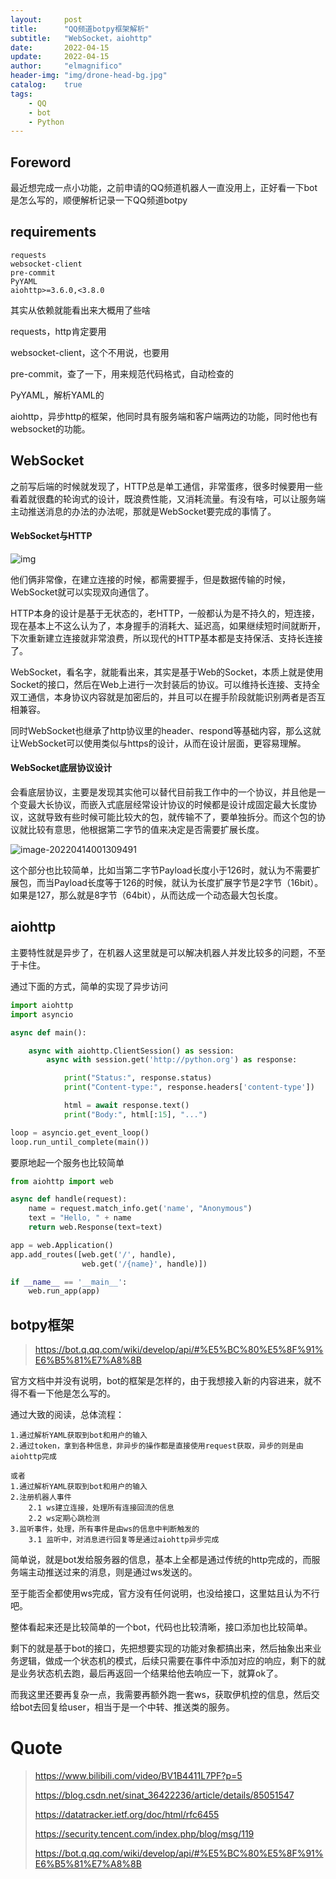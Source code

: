```yaml
---
layout:     post
title:      "QQ频道botpy框架解析"
subtitle:   "WebSocket，aiohttp"
date:       2022-04-15
update:     2022-04-15
author:     "elmagnifico"
header-img: "img/drone-head-bg.jpg"
catalog:    true
tags:
    - QQ
    - bot
    - Python
---
```


## Foreword

最近想完成一点小功能，之前申请的QQ频道机器人一直没用上，正好看一下bot是怎么写的，顺便解析记录一下QQ频道botpy



## requirements

```
requests
websocket-client
pre-commit
PyYAML
aiohttp>=3.6.0,<3.8.0
```

其实从依赖就能看出来大概用了些啥

requests，http肯定要用

websocket-client，这个不用说，也要用

pre-commit，查了一下，用来规范代码格式，自动检查的

PyYAML，解析YAML的

aiohttp，异步http的框架，他同时具有服务端和客户端两边的功能，同时他也有websocket的功能。



## WebSocket

之前写后端的时候就发现了，HTTP总是单工通信，非常蛋疼，很多时候要用一些看着就很蠢的轮询式的设计，既浪费性能，又消耗流量。有没有啥，可以让服务端主动推送消息的办法的办法呢，那就是WebSocket要完成的事情了。



#### WebSocket与HTTP

![img](http://img.elmagnifico.tech:9514/static/upload/elmagnifico/202204140001388.png)

他们俩非常像，在建立连接的时候，都需要握手，但是数据传输的时候，WebSocket就可以实现双向通信了。

HTTP本身的设计是基于无状态的，老HTTP，一般都认为是不持久的，短连接，现在基本上不这么认为了，本身握手的消耗大、延迟高，如果继续短时间就断开，下次重新建立连接就非常浪费，所以现代的HTTP基本都是支持保活、支持长连接了。

WebSocket，看名字，就能看出来，其实是基于Web的Socket，本质上就是使用Socket的接口，然后在Web上进行一次封装后的协议。可以维持长连接、支持全双工通信，本身协议内容就是加密后的，并且可以在握手阶段就能识别两者是否互相兼容。

同时WebSocket也继承了http协议里的header、respond等基础内容，那么这就让WebSocket可以使用类似与https的设计，从而在设计层面，更容易理解。



#### WebSocket底层协议设计

会看底层协议，主要是发现其实他可以替代目前我工作中的一个协议，并且他是一个变最大长协议，而嵌入式底层经常设计协议的时候都是设计成固定最大长度协议，这就导致有些时候可能比较大的包，就传输不了，要单独拆分。而这个包的协议就比较有意思，他根据第二字节的值来决定是否需要扩展长度。

![image-20220414001309491](http://img.elmagnifico.tech:9514/static/upload/elmagnifico/202204140013529.png)

这个部分也比较简单，比如当第二字节Payload长度小于126时，就认为不需要扩展包，而当Payload长度等于126的时候，就认为长度扩展字节是2字节（16bit）。如果是127，那么就是8字节（64bit），从而达成一个动态最大包长度。



## aiohttp

主要特性就是异步了，在机器人这里就是可以解决机器人并发比较多的问题，不至于卡住。



通过下面的方式，简单的实现了异步访问

```python
import aiohttp
import asyncio

async def main():

    async with aiohttp.ClientSession() as session:
        async with session.get('http://python.org') as response:

            print("Status:", response.status)
            print("Content-type:", response.headers['content-type'])

            html = await response.text()
            print("Body:", html[:15], "...")

loop = asyncio.get_event_loop()
loop.run_until_complete(main())
```



要原地起一个服务也比较简单

```python
from aiohttp import web

async def handle(request):
    name = request.match_info.get('name', "Anonymous")
    text = "Hello, " + name
    return web.Response(text=text)

app = web.Application()
app.add_routes([web.get('/', handle),
                web.get('/{name}', handle)])

if __name__ == '__main__':
    web.run_app(app)
```



## botpy框架

> https://bot.q.qq.com/wiki/develop/api/#%E5%BC%80%E5%8F%91%E6%B5%81%E7%A8%8B

官方文档中并没有说明，bot的框架是怎样的，由于我想接入新的内容进来，就不得不看一下他是怎么写的。

通过大致的阅读，总体流程：

```
1.通过解析YAML获取到bot和用户的输入
2.通过token，拿到各种信息，非异步的操作都是直接使用request获取，异步的则是由aiohttp完成

或者
1.通过解析YAML获取到bot和用户的输入
2.注册机器人事件
	2.1 ws建立连接，处理所有连接回流的信息
	2.2 ws定期心跳检测
3.监听事件，处理，所有事件是由ws的信息中判断触发的
	3.1 监听中，对消息进行回复等是通过aiohttp异步完成
```

简单说，就是bot发给服务器的信息，基本上全都是通过传统的http完成的，而服务端主动推送过来的消息，则是通过ws发送的。

至于能否全都使用ws完成，官方没有任何说明，也没给接口，这里姑且认为不行吧。

整体看起来还是比较简单的一个bot，代码也比较清晰，接口添加也比较简单。



剩下的就是基于bot的接口，先把想要实现的功能对象都搞出来，然后抽象出来业务逻辑，做成一个状态机的模式，后续只需要在事件中添加对应的响应，剩下的就是业务状态机去跑，最后再返回一个结果给他去响应一下，就算ok了。



而我这里还要再复杂一点，我需要再额外跑一套ws，获取伊机控的信息，然后交给bot去回复给user，相当于是一个中转、推送类的服务。



# Quote

> https://www.bilibili.com/video/BV1B4411L7PF?p=5
>
> https://blog.csdn.net/sinat_36422236/article/details/85051547
>
> https://datatracker.ietf.org/doc/html/rfc6455
>
> https://security.tencent.com/index.php/blog/msg/119
>
> https://bot.q.qq.com/wiki/develop/api/#%E5%BC%80%E5%8F%91%E6%B5%81%E7%A8%8B